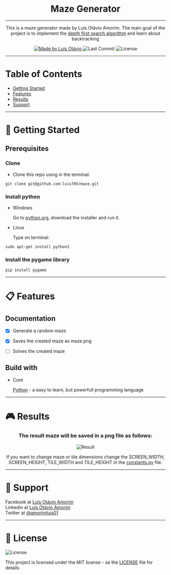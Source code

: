 <h1 align="center">Maze Generator</h1>

---

<p align="center">
  This is a maze generator made by Luís Otávio Amorim. The main goal of the project is to implement the
  <a href="https://en.wikipedia.org/wiki/Maze_generation_algorithm#Depth-first_search">depth first search algorithm</a>
  and learn about backtracking
</p>

<p align="center">
	
  <a href="https://github.com/luis705">
    <img alt="Made by Luis Otávio" src="https://img.shields.io/badge/made%20by-Luís%20Otávio%20Amorim-brightgreen">
  </a>

  <img alt="Last Commit" src="https://img.shields.io/badge/last%20commit-june%202020-yellowgreen">

  <img alt="License" src="https://img.shields.io/badge/license-MIT-%2304D361">

</p>

---

# Table of Contents
<ul>
	<li><a href="#-getting-started">Getting Started</a></li>
	<li><a href="#-features">Features</a></li>
	<li><a href="#-results">Results</a></li>
	<li><a href="#-support">Support</a></li>
</ul>

---

# 🚀 Getting Started</h1>
<h2> Prerequisites </h2>

<h3>Clone</h3>
<ul>
	<li>Clone this repo using in the terminal:
</ul>

```
git clone git@github.com:luis705/maze.git
```
<h3>Install python</h3>
<ul>
	<li>Windows
		<p>Go to <a href="http://python.org/download">python.org</a>, download the installer and run it.</p>
	</li>
	<li>Linux
		<p>Type on terminal:</p>
	</li>
</ul>

```
sudo apt-get install python3
```

<h3>Install the pygame library</h3>

```
pip install pygame
```

---

# 📋 Features</h1>

<h2> Documentation </h2>

- [X] Generate a random maze
- [X] Saves the created maze as maze.png
- [ ] Solves the created maze


<h2> Build with</h2>
<ul>
	<li>Core
		<p><a href="python.org">Python</a> - a easy to learn, but powerfull programming language
</ul>
	
--- 

# 🎮 Results</h1>
<h3 align="center">
  The result maze will be saved in a png file as follows:
</h3>

<p align="center">
  <img alt="Result" src="https://github.com/luis705/maze/blob/master/maze.png">
 </p>

<p align="center">
  If you want to change maze or tile dimensions change the SCREEN_WIDTH, SCREEN_HEIGHT, TILE_WIDTH and TILE_HEIGHT in the <a               href=https://github.com/luis705/maze/blob/master/constants.py>constants.py</a> file.
</p>

---

# 📌 Support</h1>
Facebook at <a href="https://www.facebook.com/luisotavio.amorim.3">Luís Otávio Amorim</a><br>
Linkedin at <a href="https://www.linkedin.com/in/lu%C3%ADs-ot%C3%A1vio-lopes-amorim-252494199/"> Luís Otávio Amorim</a><br>
Twitter at <a href="https://twitter.com/amorimluis01">@amorimluis01</a>

---

# 📝 License </h1>

<img alt="License" src="https://img.shields.io/badge/license-MIT-%2304D361">

This project is licensed under the MIT license - se the <a href="https://github.com/luis705/twitter-bot/blob/master/LICENSE">LICENSE</a> file for details
